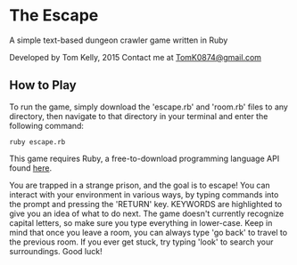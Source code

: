 # The Escape

A simple text-based dungeon crawler game written in Ruby

Developed by Tom Kelly, 2015
Contact me at TomK0874@gmail.com

## How to Play

To run the game, simply download the 'escape.rb' and 'room.rb' files to any directory,
then navigate to that directory in your terminal and enter the following command:
```
ruby escape.rb
```
This game requires Ruby, a free-to-download programming language API found [here](https://www.ruby-lang.org/en/downloads/).

You are trapped in a strange prison, and the goal is to escape!
You can interact with your environment in various ways, by typing commands into the
prompt and pressing the 'RETURN' key.  KEYWORDS are highlighted to give you an idea
of what to do next.  The game doesn't currently recognize capital letters, so make
sure you type everything in lower-case.  Keep in mind that once you leave a room,
you can always type 'go back' to travel to the previous room.  If you ever get
stuck, try typing 'look' to search your surroundings.  Good luck!
